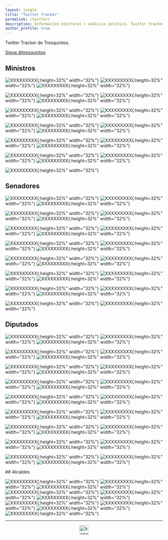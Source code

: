 ```yaml
---
layout: single
title: "Twitter Tracker"
permalink: /twitter/
description: Información electoral + análisis político. Twitter Tracker.
author_profile: true
---
```


Twitter Tracker de Tresquintos.

<a href="https://twitter.com/tresquintos?ref_src=twsrc%5Etfw" class="twitter-follow-button" data-show-count="false">Sigue @tresquintos</a><script async src="https://platform.twitter.com/widgets.js" charset="utf-8"></script>

## Ministros

![XXXXXXXXX](/images/twitter/ministers/Carolina_Toha.png){:height=32%" width="32%"}
![XXXXXXXXX](/images/twitter/ministers/camila_vallejo.png){:height=32%" width="32%"}
![XXXXXXXXX](/images/twitter/ministers/GiorgioJackson.png){:height=32%" width="32%"}

![XXXXXXXXX](/images/twitter/ministers/mariomarcelc.png){:height=32%" width="32%"}
![XXXXXXXXX](/images/twitter/ministers/nico_grau.png){:height=32%" width="32%"}
![XXXXXXXXX](/images/twitter/ministers/UrrejolaRREE.png){:height=32%" width="32%"}

![XXXXXXXXX](/images/twitter/ministers/tvalenzuelavt.png){:height=32%" width="32%"}
![XXXXXXXXX](/images/twitter/ministers/jubrodsky.png){:height=32%" width="32%"}
![XXXXXXXXX](/images/twitter/ministers/Mayafernandeza.png){:height=32%" width="32%"}

![XXXXXXXXX](/images/twitter/ministers/sadiaz1.png){:height=32%" width="32%"}
![XXXXXXXXX](/images/twitter/ministers/javieratoroc.png){:height=32%" width="32%"}
![XXXXXXXXX](/images/twitter/ministers/ProfMarcoAvila.png){:height=32%" width="32%"}

![XXXXXXXXX](/images/twitter/ministers/mriost.png){:height=32%" width="32%"}
![XXXXXXXXX](/images/twitter/ministers/Maisa_Rojas.png){:height=32%" width="32%"}
![XXXXXXXXX](/images/twitter/ministers/totiorellanag.png){:height=32%" width="32%"}

![XXXXXXXXX](/images/twitter/ministers/jcgarciapdea.png){:height=32%" width="32%"}
![XXXXXXXXX](/images/twitter/ministers/jeannette_jara.png){:height=32%" width="32%"}
![XXXXXXXXX](/images/twitter/ministers/JCMunozMarquez.png){:height=32%" width="32%"}

![XXXXXXXXX](/images/twitter/ministers/carlosmontestwt.png){:height=32%" width="32%"}


## Senadores

![XXXXXXXXX](/images/twitter/legislators/matiaswalkerp.png){:height=32%" width="32%"}
![XXXXXXXXX](/images/twitter/legislators/daniel_nunez_a.png){:height=32%" width="32%"}
![XXXXXXXXX](/images/twitter/legislators/paulinanu.png){:height=32%" width="32%"}

![XXXXXXXXX](/images/twitter/legislators/ArayaPedro.png){:height=32%" width="32%"}
![XXXXXXXXX](/images/twitter/legislators/lcruzcoke.png){:height=32%" width="32%"}
![XXXXXXXXX](/images/twitter/legislators/AKusanovicG.png){:height=32%" width="32%"}

![XXXXXXXXX](/images/twitter/legislators/Claupascualgrau.png){:height=32%" width="32%"}
![XXXXXXXXX](/images/twitter/legislators/mjossandon.png){:height=32%" width="32%"}
![XXXXXXXXX](/images/twitter/legislators/DignidadFabiola.png){:height=32%" width="32%"}

![XXXXXXXXX](/images/twitter/legislators/RojoEdwards.png){:height=32%" width="32%"}
![XXXXXXXXX](/images/twitter/legislators/javiermacaya.png){:height=32%" width="32%"}
![XXXXXXXXX](/images/twitter/legislators/sekeitel.png){:height=32%" width="32%"}

![XXXXXXXXX](/images/twitter/legislators/vanrysselberghe.png){:height=32%" width="32%"}
![XXXXXXXXX](/images/twitter/legislators/gastonsaavedra.png){:height=32%" width="32%"}
![XXXXXXXXX](/images/twitter/legislators/fidelsenador.png){:height=32%" width="32%"}

![XXXXXXXXX](/images/twitter/legislators/ivanmoreirab.png){:height=32%" width="32%"}
![XXXXXXXXX](/images/twitter/legislators/KarimBianchi.png){:height=32%" width="32%"}
![XXXXXXXXX](/images/twitter/legislators/KuschelSenador.png){:height=32%" width="32%"}

![XXXXXXXXX](/images/twitter/legislators/ifloressenador.png){:height=32%" width="32%"}
![XXXXXXXXX](/images/twitter/legislators/MjGaticaB.png){:height=32%" width="32%"}
![XXXXXXXXX](/images/twitter/legislators/adeurresti.png){:height=32%" width="32%"}

![XXXXXXXXX](/images/twitter/legislators/loretosenadora.png){:height=32%" width="32%"}
![XXXXXXXXX](/images/twitter/legislators/gustavosanhuez.png){:height=32%" width="32%"}


## Diputados

![XXXXXXXXX](/images/twitter/legislators/clara_sagardia.png){:height=32%" width="32%"}
![XXXXXXXXX](/images/twitter/legislators/BenjaminMorenob.png){:height=32%" width="32%"}
![XXXXXXXXX](/images/twitter/legislators/Candeladiputada.png){:height=32%" width="32%"}

![XXXXXXXXX](/images/twitter/legislators/DiputadaD15.png){:height=32%" width="32%"}
![XXXXXXXXX](/images/twitter/legislators/DiputadoArroyo.png){:height=32%" width="32%"}
![XXXXXXXXX](/images/twitter/legislators/JaimeSaezQuiroz.png){:height=32%" width="32%"}

![XXXXXXXXX](/images/twitter/legislators/EricAedoJeldres.png){:height=32%" width="32%"}
![XXXXXXXXX](/images/twitter/legislators/felipe_donosoc.png){:height=32%" width="32%"}
![XXXXXXXXX](/images/twitter/legislators/florweissen.png){:height=32%" width="32%"}

![XXXXXXXXX](/images/twitter/legislators/glorianaveillan.png){:height=32%" width="32%"}
![XXXXXXXXX](/images/twitter/legislators/hector_ulloaa.png){:height=32%" width="32%"}
![XXXXXXXXX](/images/twitter/legislators/henrylealbizama.png){:height=32%" width="32%"}

![XXXXXXXXX](/images/twitter/legislators/HugoReyM.png){:height=32%" width="32%"}
![XXXXXXXXX](/images/twitter/legislators/JCBeltranSilva.png){:height=32%" width="32%"}
![XXXXXXXXX](/images/twitter/legislators/mbeckeralvear.png){:height=32%" width="32%"}

![XXXXXXXXX](/images/twitter/legislators/mperezdiputada.png){:height=32%" width="32%"}
![XXXXXXXXX](/images/twitter/legislators/nromerotalguia.png){:height=32%" width="32%"}
![XXXXXXXXX](/images/twitter/legislators/SchubertRubio.png){:height=32%" width="32%"}

![XXXXXXXXX](/images/twitter/legislators/CalamaVelasquez.png){:height=32%" width="32%"}
![XXXXXXXXX](/images/twitter/legislators/DipSaraConcha.png){:height=32%" width="32%"}
![XXXXXXXXX](/images/twitter/legislators/AnaMariaBravoC.png){:height=32%" width="32%"}

![XXXXXXXXX](/images/twitter/legislators/HernanPalma_D12.png){:height=32%" width="32%"}
![XXXXXXXXX](/images/twitter/legislators/JIrarrazavalR.png){:height=32%" width="32%"}
![XXXXXXXXX](/images/twitter/legislators/CatalinaDelReal.png){:height=32%" width="32%"}

![XXXXXXXXX](/images/twitter/legislators/GaelDiputada.png){:height=32%" width="32%"}
![XXXXXXXXX](/images/twitter/legislators/PamJiles.png){:height=32%" width="32%"}
![XXXXXXXXX](/images/twitter/legislators/Marcia_Raphaelm.png){:height=32%" width="32%"}



## Alcaldes

![XXXXXXXXX](/images/twitter/alcaldes/TomasVodanovic.png){:height=32%" width="32%"}
![XXXXXXXXX](/images/twitter/alcaldes/rodolfocarter.png){:height=32%" width="32%"}
![XXXXXXXXX](/images/twitter/alcaldes/JMPalaciosParra.png){:height=32%" width="32%"}
![XXXXXXXXX](/images/twitter/alcaldes/EmiliaRiosS.png){:height=32%" width="32%"}
![XXXXXXXXX](/images/twitter/alcaldes/danielapenaloza.png){:height=32%" width="32%"}
![XXXXXXXXX](/images/twitter/alcaldes/CristobalLira.png){:height=32%" width="32%"}
![XXXXXXXXX](/images/twitter/alcaldes/CarolinaLeitao.png){:height=32%" width="32%"}
![XXXXXXXXX](/images/twitter/alcaldes/alimanouchehri.png){:height=32%" width="32%"}
![XXXXXXXXX](/images/twitter/alcaldes/TomasVodanovic.png){:height=32%" width="32%"}
![XXXXXXXXX](/images/twitter/alcaldes/TomasVodanovic.png){:height=32%" width="32%"}




---

<!-- NES -->
<style>
.aligncenter {
    text-align: center;
}
</style>
<p class="aligncenter">
    <img src="/images/nes.png" width="30" height="30" alt="konami" />
</p>
<script src="/js/topsecret.js"></script>

<script src="/js/cyberdelia.js"></script>

<script type="text/javascript"> var msTag = {"site":"tnw","page":"home","cyberdelia_page_type":"home","data":{"sponsorName":false,"isSponsoredCategory":false}}</script>

<script src="https://cdn0.tnwcdn.com/wp-content/themes/cyberdelia/assets/js/app.min.js?v=1585558461" type="text/javascript" async=""></script>



<!-- Popup -->
<!-- <script src="/sweetalerts2/dist/sweetalert2.all.min.js"></script>

<script type="text/javascript">

setTimeout(function(){Swal.fire({
  title: '¡Apoya a Tresquintos!',
  text: 'Ayúdanos a mantener el sitio activo e independiente',
  footer: '<a href="https://tresquintos.us15.list-manage.com/subscribe/post?u=3a6f5773bbbc78ea5a0003f67&id=8c164eff0f">Suscríbete al Newsletter Aquí</a>',
  imageUrl: '/images/pc.png',
  imageWidth: 80,
  imageHeight: 80,
  imageAlt: 'Custom image',
  timer: 45000,
  timerProgressBar: true,
  width: 500,
  showCloseButton: true,
  showDenyButton: true,
  showCancelButton: false,
  confirmButtonText: `Una Vez`,
  denyButtonText: `Mensual`,
  cancelButtonText: `No por ahora`,
  }).then((result) => {
  if (result.isConfirmed) {
    window.open("https://tresquintos.cl/donaciones/")
  } else if (result.isDenied) {
    window.open("https://tresquintos.cl/donaciones/")
  }
  })
  },15000);
</script> -->


<!-- Favicon -->
<link rel="apple-touch-icon" sizes="180x180" href="/apple-touch-icon.png">
<link rel="icon" type="image/png" sizes="32x32" href="/favicon-32x32.png">
<link rel="icon" type="image/png" sizes="16x16" href="/favicon-16x16.png">
<link rel="manifest" href="/site.webmanifest">
<link rel="mask-icon" href="/safari-pinned-tab.svg" color="#5bbad5">
<meta name="msapplication-TileColor" content="#b91d47">
<meta name="theme-color" content="#ffffff">


<!-- Finisce sempre così, con la morte.
Prima però c’è stata la vita,
nascosta sotto i bla, bla, bla, bla, bla.
È tutto sedimentato sotto il chiacchiericcio e il rumore:
il silenzio e il sentimento,
l’emozione e la paura,
gli sparuti incostanti sprazzi di bellezza
e poi lo squallore disgraziato e l’uomo miserabile.
Tutto sepolto nella coperta
dell’imbarazzo dello stare al mondo:
bla, bla, bla, bla.
Altrove c’è l’Altrove,
io non mi occupo dell’Altrove.
Dunque che questo romanzo abbia inizio.
In fondo è solo un trucco, si è solo un trucco. kb. -->

